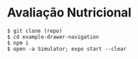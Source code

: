 # Avaliação Nutricional

```
$ git clone (repo)
$ cd example-drawer-navigation
$ npm i
$ open -a Simulator; expo start --clear
```